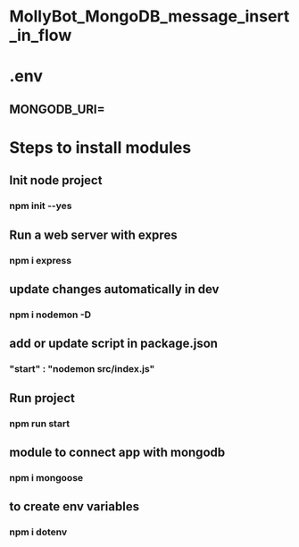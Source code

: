 # MollyBot_MongoDB_message_insert_in_flow

# .env
 ## MONGODB_URI=


# Steps to install modules

## Init node project
### npm init --yes 

## Run a web server with expres
### npm i express

## update changes automatically in dev
### npm i nodemon -D

## add or update script in package.json 
### "start" : "nodemon src/index.js"

## Run project
### npm run start

## module to connect app with mongodb
### npm i mongoose

## to create env variables
### npm i dotenv